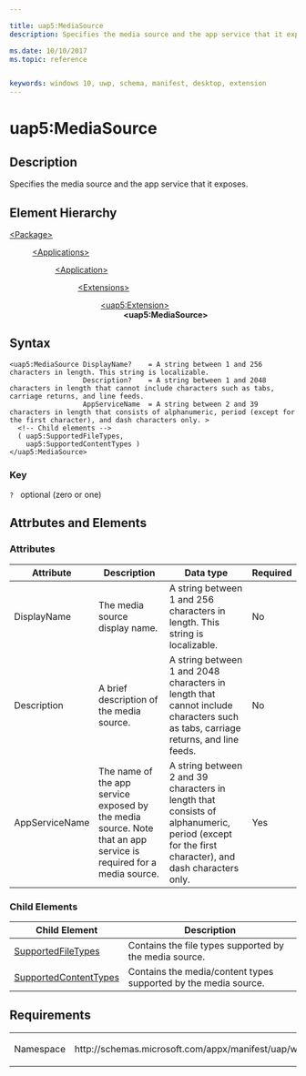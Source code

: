 ```yaml
---

title: uap5:MediaSource
description: Specifies the media source and the app service that it exposes.

ms.date: 10/10/2017
ms.topic: reference


keywords: windows 10, uwp, schema, manifest, desktop, extension 
---
```


# uap5:MediaSource

## Description
Specifies the media source and the app service that it exposes.

## Element Hierarchy
<dl>
<dt><a href="element-package.md">&lt;Package&gt;</a></dt>
<dd>
<dl>
<dt><a href="element-applications.md">&lt;Applications&gt;</a></dt>
<dd>
<dl>
<dt><a href="element-application.md">&lt;Application&gt;</a></dt>
<dd>
<dl>
<dt><a href="element-1-extensions.md">&lt;Extensions&gt;</a></dt>
<dd>
<dl>
<dt><a href="element-uap5-extension.md">&lt;uap5:Extension&gt;</a></dt>
<dd><b>&lt;uap5:MediaSource&gt;</b></dd>
</dl>
</dd>
</dl>
</dd>
</dl>
</dd>
</dl>
</dd>
</dl>

## Syntax
```syntax
<uap5:MediaSource DisplayName?    = A string between 1 and 256 characters in length. This string is localizable.
                  Description?    = A string between 1 and 2048 characters in length that cannot include characters such as tabs, carriage returns, and line feeds.
                  AppServiceName  = A string between 2 and 39 characters in length that consists of alphanumeric, period (except for the first character), and dash characters only. >   
  <!-- Child elements -->
  ( uap5:SupportedFileTypes, 
    uap5:SupportedContentTypes )
</uap5:MediaSource>
```

### Key
`?`   optional (zero or one)

## Attrbutes and Elements

### Attributes
| Attribute | Description | Data type | Required |
|-----------|-------------|-----------|----------|
| DisplayName | The media source display name. | A string between 1 and 256 characters in length. This string is localizable. | No |
| Description | A brief description of the media source. | A string between 1 and 2048 characters in length that cannot include characters such as tabs, carriage returns, and line feeds. | No |
| AppServiceName | The name of the app service exposed by the media source. Note that an app service is required for a media source. |  A string between 2 and 39 characters in length that consists of alphanumeric, period (except for the first character), and dash characters only. | Yes |

### Child Elements

| Child Element | Description |
|---------------|-------------|
| [SupportedFileTypes](element-uap5-SupportedFileTypes.md) | Contains the file types supported by the media source. |
| [SupportedContentTypes](element-uap5-SupportedContentTypes.md) | Contains the media/content types supported by the media source. |



## Requirements

<table>
<colgroup>
<col width="50%" />
<col width="50%" />
</colgroup>
<tbody>
<tr class="odd">
<td><p>Namespace</p></td>
<td><p>http://schemas.microsoft.com/appx/manifest/uap/windows10/5</p></td>
</tr>
</tbody>
</table>